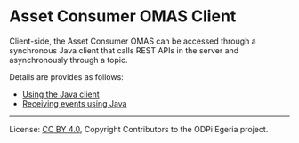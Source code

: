 <!-- SPDX-License-Identifier: CC-BY-4.0 -->
<!-- Copyright Contributors to the ODPi Egeria project. -->

# Asset Consumer OMAS Client

Client-side, the Asset Consumer OMAS can be accessed through a
synchronous Java client that calls REST APIs in the server
and asynchronously through a topic.

Details are provides as follows:

* [Using the Java client](java-client)
* [Receiving events using Java](java-events)


----
License: [CC BY 4.0](https://creativecommons.org/licenses/by/4.0/),
Copyright Contributors to the ODPi Egeria project.